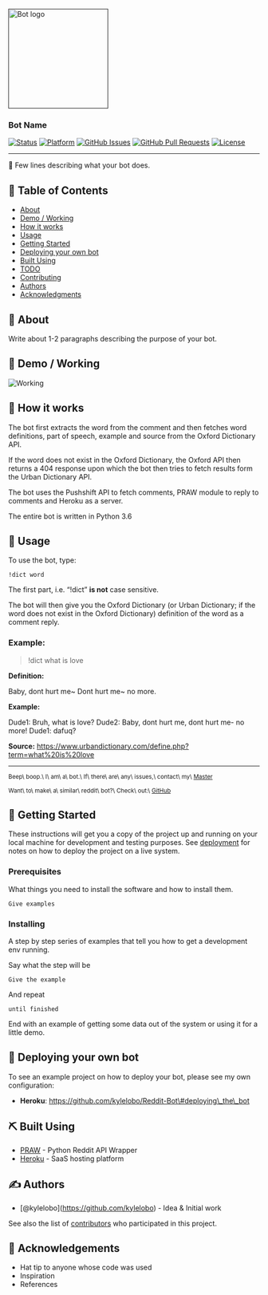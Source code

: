 [<img src="https://i.imgur.com/FxL5qM0.jpg" alt="Bot logo" width="200" height="200" />]()

### Bot Name

[![Status](https://img.shields.io/badge/status-active-success.svg)]() [![Platform](https://img.shields.io/badge/platform-reddit-orange.svg)](https://www.reddit.com/user/Wordbook_Bot) [![GitHub Issues](https://img.shields.io/github/issues/kylelobo/The-Documentation-Compendium.svg)](https://github.com/kylelobo/The-Documentation-Compendium/issues) [![GitHub Pull Requests](https://img.shields.io/github/issues-pr/kylelobo/The-Documentation-Compendium.svg)](https://github.com/kylelobo/The-Documentation-Compendium/pulls) [![License](https://img.shields.io/badge/license-MIT-blue.svg)](/LICENSE)

---

🤖 Few lines describing what your bot does.

## 📝 Table of Contents

- [About](#about)
- [Demo / Working](#demo)
- [How it works](#working)
- [Usage](#usage)
- [Getting Started](#getting_started)
- [Deploying your own bot](#deployment)
- [Built Using](#built_using)
- [TODO](../TODO.md)
- [Contributing](../CONTRIBUTING.md)
- [Authors](#authors)
- [Acknowledgments](#acknowledgement)

## 🧐 About <span id="about"></span>

Write about 1-2 paragraphs describing the purpose of your bot.

## 🎥 Demo / Working <span id="demo"></span>

![Working](https://media.giphy.com/media/20NLMBm0BkUOwNljwv/giphy.gif)

## 💭 How it works <span id="working"></span>

The bot first extracts the word from the comment and then fetches word definitions, part of speech, example and source from the Oxford Dictionary API.

If the word does not exist in the Oxford Dictionary, the Oxford API then returns a 404 response upon which the bot then tries to fetch results form the Urban Dictionary API.

The bot uses the Pushshift API to fetch comments, PRAW module to reply to comments and Heroku as a server.

The entire bot is written in Python 3.6

## 🎈 Usage <span id="usage"></span>

To use the bot, type:

    !dict word

The first part, i.e. “!dict” **is not** case sensitive.

The bot will then give you the Oxford Dictionary (or Urban Dictionary; if the word does not exist in the Oxford Dictionary) definition of the word as a comment reply.

### Example:

> !dict what is love

**Definition:**

Baby, dont hurt me~ Dont hurt me~ no more.

**Example:**

Dude1: Bruh, what is love? Dude2: Baby, dont hurt me, dont hurt me- no more! Dude1: dafuq?

**Source:** https://www.urbandictionary.com/define.php?term=what%20is%20love

---

<sup>Beep\ boop.\ I\ am\ a\ bot.\ If\ there\ are\ any\ issues,\ contact\ my\ [Master](https://www.reddit.com/message/compose/?to=PositivePlayer1&subject=/u/Wordbook_Bot)</sup>

<sup>Want\ to\ make\ a\ similar\ reddit\ bot?\ Check\ out:\ [GitHub](https://github.com/kylelobo/Reddit-Bot)</sup>

## 🏁 Getting Started <span id="getting_started"></span>

These instructions will get you a copy of the project up and running on your local machine for development and testing purposes. See [deployment](#deployment) for notes on how to deploy the project on a live system.

### Prerequisites

What things you need to install the software and how to install them.

    Give examples

### Installing

A step by step series of examples that tell you how to get a development env running.

Say what the step will be

    Give the example

And repeat

    until finished

End with an example of getting some data out of the system or using it for a little demo.

## 🚀 Deploying your own bot <span id="deployment"></span>

To see an example project on how to deploy your bot, please see my own configuration:

- **Heroku**: https://github.com/kylelobo/Reddit-Bot\#deploying\_the\_bot

## ⛏️ Built Using <span id="built_using"></span>

- [PRAW](https://praw.readthedocs.io/en/latest/) - Python Reddit API Wrapper
- [Heroku](https://www.heroku.com/) - SaaS hosting platform

## ✍️ Authors <span id="authors"></span>

- <span class="citation" data-cites="kylelobo">\[@kylelobo\]</span>(https://github.com/kylelobo) - Idea & Initial work

See also the list of [contributors](https://github.com/kylelobo/The-Documentation-Compendium/contributors) who participated in this project.

## 🎉 Acknowledgements <span id="acknowledgement"></span>

- Hat tip to anyone whose code was used
- Inspiration
- References
